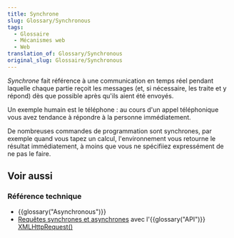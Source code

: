 ```yaml
---
title: Synchrone
slug: Glossary/Synchronous
tags:
  - Glossaire
  - Mécanismes web
  - Web
translation_of: Glossary/Synchronous
original_slug: Glossaire/Synchronous
---
```


_Synchrone_ fait référence à une communication en temps réel pendant laquelle chaque partie reçoit les messages (et, si nécessaire, les traite et y répond) dès que possible après qu'ils aient été envoyés.

Un exemple humain est le téléphone : au cours d'un appel téléphonique vous avez tendance à répondre à la personne immédiatement.

De nombreuses commandes de programmation sont synchrones, par exemple quand vous tapez un calcul, l'environnement vous retourne le résultat immédiatement, à moins que vous ne spécifiiez expressément de ne pas le faire.

## Voir aussi

### Référence technique

- {{glossary("Asynchronous")}}
- [Requêtes synchrones et asynchrones](/fr/docs/Web/API/XMLHttpRequest/Synchronous_and_Asynchronous_Requests) avec l'{{glossary("API")}} [XMLHttpRequest()](/fr/docs/Web/API/XMLHttpRequest)
